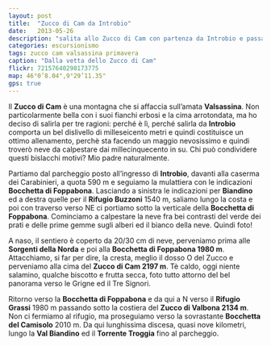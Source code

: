 ```yaml
---
layout: post
title:  "Zucco di Cam da Introbio"
date:   2013-05-26
description: "salita allo Zucco di Cam con partenza da Introbio e passaggio dalla Bocchetta di Foppabona"
categories: escursionismo
tags: zucco cam valsassina primavera
caption: "Dalla vetta dello Zucco di Cam"
flickr: 72157640298173775
map: 46°0’8.04",9°29’11.35"
gps: true
---
```


Il **Zucco di Cam** è una montagna che si affaccia sull’amata **Valsassina**. Non particolarmente bella con i suoi fianchi erbosi e la cima arrotondata, ma ho deciso di salirla per tre ragioni: perché è lì, perché salirla da **Introbio** comporta un bel dislivello di milleseicento metri e quindi costituisce un ottimo allenamento, perchè sta facendo un maggio nevosissimo e quindi troverò neve da calpestare dai millecinquecento in su. Chi può condividere questi bislacchi motivi? Mio padre naturalmente.

Partiamo dal parcheggio posto all’ingresso di **Introbio**, davanti alla caserma dei Carabinieri, a quota 590 m e seguiamo la mulattiera con le indicazioni **Bocchetta di Foppabona**. Lasciando a sinistra le indicazioni per **Biandino** ed a destra quelle per il **Rifugio Buzzoni** 1540 m, saliamo lungo la costa e poi con traverso verso NE ci portiamo sotto la verticale della **Bocchetta di Foppabona**. Cominciamo a calpestare la neve fra bei contrasti del verde dei prati e delle prime gemme sugli alberi ed il bianco della neve. Quindi foto!

A naso, il sentiero è coperto da 20/30 cm di neve, perveniamo prima alle **Sorgenti della Norda** e poi alla **Bocchetta di Foppabona 1980 m**. Attacchiamo, si far per dire, la cresta, meglio il dosso O del Zucco e perveniamo alla cima del **Zucco di Cam 2197 m**. Tè caldo, oggi niente salamino, qualche biscotto e frutta secca, foto tutto attorno del bel panorama verso le Grigne ed il Tre Signori.

Ritorno verso la **Bocchetta di Foppabona** e da qui a N verso il **Rifugio Grassi** 1980 m passando sotto la costiera del **Zucco di Valbona 2134 m**. Non ci fermiamo al rifugio, ma proseguiamo verso la sovrastante **Bocchetta del Camisolo** 2010 m. Da qui lunghissima discesa, quasi nove kilometri, lungo la **Val Biandino** ed il **Torrente Troggia** fino al parcheggio.